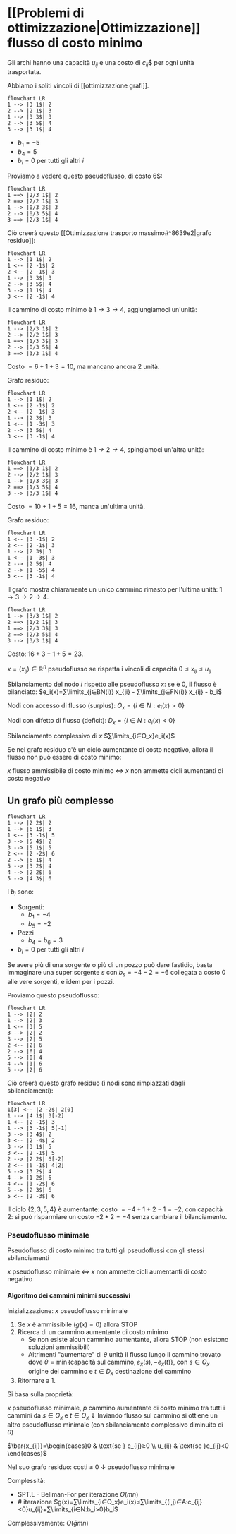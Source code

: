 # [[Problemi di ottimizzazione|Ottimizzazione]] flusso di costo minimo

Gli archi hanno una capacità $u_{ij}$ e una costo di $c_{ij}$$ per ogni unità trasportata.

Abbiamo i soliti vincoli di [[ottimizzazione grafi]].

```mermaid
flowchart LR
1 --> |3 1$| 2
2 --> |2 1$| 3
1 --> |3 3$| 3
2 --> |3 5$| 4
3 --> |3 1$| 4
```

- $b_1=-5$
- $b_4=5$
- $b_i=0$ per tutti gli altri $i$

Proviamo a vedere questo pseudoflusso, di costo 6$:

```mermaid
flowchart LR
1 ==> |2/3 1$| 2
2 ==> |2/2 1$| 3
1 --> |0/3 3$| 3
2 --> |0/3 5$| 4
3 ==> |2/3 1$| 4
```

Ciò creerà questo [[Ottimizzazione trasporto massimo#^8639e2|grafo residuo]]:

```mermaid
flowchart LR
1 --> |1 1$| 2
1 <-- |2 -1$| 2
2 <-- |2 -1$| 3
1 --> |3 3$| 3
2 --> |3 5$| 4
3 --> |1 1$| 4
3 <-- |2 -1$| 4
```

Il cammino di costo minimo è $1→3→4$, aggiungiamoci un'unità:

```mermaid
flowchart LR
1 --> |2/3 1$| 2
2 --> |2/2 1$| 3
1 ==> |1/3 3$| 3
2 --> |0/3 5$| 4
3 ==> |3/3 1$| 4
```

Costo $=6+1+3=10$, ma mancano ancora 2 unità.

Grafo residuo:

```mermaid
flowchart LR
1 --> |1 1$| 2
1 <-- |2 -1$| 2
2 <-- |2 -1$| 3
1 --> |2 3$| 3
1 <-- |1 -3$| 3
2 --> |3 5$| 4
3 <-- |3 -1$| 4
```

Il cammino di costo minimo è $1→2→4$, spingiamoci un'altra unità:


```mermaid
flowchart LR
1 ==> |3/3 1$| 2
2 --> |2/2 1$| 3
1 --> |1/3 3$| 3
2 ==> |1/3 5$| 4
3 --> |3/3 1$| 4
```

Costo $=10+1+5=16$, manca un'ultima unità.

Grafo residuo:

```mermaid
flowchart LR
1 <-- |3 -1$| 2
2 <-- |2 -1$| 3
1 --> |2 3$| 3
1 <-- |1 -3$| 3
2 --> |2 5$| 4
2 --> |1 -5$| 4
3 <-- |3 -1$| 4
```

Il grafo mostra chiaramente un unico cammino rimasto per l'ultima unità: $1→3→2→4$.

```mermaid
flowchart LR
1 --> |3/3 1$| 2
2 ==> |1/2 1$| 3
1 ==> |2/3 3$| 3
2 ==> |2/3 5$| 4
3 --> |3/3 1$| 4
```

Costo: $16+3-1+5=23$.

$x=(x_{ij})∈ℝ^n$ pseudoflusso se rispetta i vincoli di capacità $0≤x_{ij}≤u_{ij}$

Sbilanciamento del nodo $i$ rispetto alle pseudoflusso $x$: se è $0$, il flusso è bilanciato: $e_i(x)=∑\limits_{j∈BN(i)} x_{ji} - ∑\limits_{j∈FN(i)} x_{ij} - b_i$

Nodi con accesso di flusso (surplus): $O_x=\{i∈N:e_i(x)>0\}$

Nodi con difetto di flusso (deficit): $D_x=\{i∈N:e_i(x)<0\}$

Sbilanciamento complessivo di $x$ $∑\limits_{i∈O_x}e_i(x)$

Se nel grafo residuo c'è un ciclo aumentante di costo negativo, allora il flusso non può essere di costo minimo:

$x$ flusso ammissibile di costo minimo
⇔
$x$ non ammette cicli aumentanti di costo negativo

## Un grafo più complesso

```mermaid
flowchart LR
1 --> |2 2$| 2
1 --> |6 1$| 3
1 <-- |3 -1$| 5
3 --> |5 4$| 2
3 --> |5 1$| 5
2 <-- |2 -2$| 6
2 --> |6 1$| 4
5 --> |3 2$| 4
4 --> |2 2$| 6
5 --> |4 3$| 6
```

I $b_i$ sono:
- Sorgenti:
	- $b_1=-4$
	- $b_5=-2$
- Pozzi
	- $b_4=b_6=3$
- $b_i=0$ per tutti gli altri $i$

Se avere più di una sorgente o più di un pozzo può dare fastidio, basta immaginare una super sorgente $s$ con $b_s=-4-2=-6$ collegata a costo 0 alle vere sorgenti, e idem per i pozzi.

Proviamo questo pseudoflusso:

```mermaid
flowchart LR
1 --> |2| 2
1 --> |2| 3
1 <-- |3| 5
3 --> |2| 2
3 --> |2| 5
2 <-- |2| 6
2 --> |6| 4
5 --> |0| 4
4 --> |1| 6
5 --> |2| 6
```

Ciò creerà questo grafo residuo (i nodi sono rimpiazzati dagli sbilanciamenti):

```mermaid
flowchart LR
1[3] <-- |2 -2$| 2[0]
1 --> |4 1$| 3[-2]
1 <-- |2 -1$| 3
1 --> |3 -1$| 5[-1]
3 --> |3 4$| 2
3 <-- |2 -4$| 2
3 --> |3 1$| 5
3 <-- |2 -1$| 5
2 --> |2 2$| 6[-2]
2 <-- |6 -1$| 4[2]
5 --> |3 2$| 4
4 --> |1 2$| 6
4 <-- |1 -2$| 6
5 --> |2 3$| 6
5 <-- |2 -3$| 6
```

Il ciclo $\{2,3,5,4\}$ è aumentante: costo $=-4+1+2-1=-2$, con capacità $2$: si può risparmiare un costo $-2*2=-4$ senza cambiare il bilanciamento.

### Pseudoflusso minimale

Pseudoflusso di costo minimo tra tutti gli pseudoflussi con gli stessi sbilanciamenti

$x$ pseudoflusso minimale
⇔
$x$ non ammette cicli aumentanti di costo negativo

#### Algoritmo dei cammini minimi successivi

Inizializzazione: $x$ pseudoflusso minimale
1. Se $x$ è ammissibile ($g(x)=0$) allora STOP
2. Ricerca di un cammino aumentante di costo minimo
	- Se non esiste alcun cammino aumentante, allora STOP (non esistono soluzioni ammissibili)
	- Altrimenti "aumentare" di $θ$ unità il flusso lungo il cammino trovato dove $θ=\min\{\text{capacità sul cammino},e_x(s),-e_x(t)\}$, con $s∈O_x$ origine del cammino e $t∈D_x$ destinazione del cammino
3. Ritornare a 1.

Si basa sulla proprietà:

$x$ pseudoflusso minimale, $p$ cammino aumentante di costo minimo tra tutti i cammini da $s∈O_x$ e $t∈O_x$
⇓
Inviando flusso sul cammino si ottiene un altro pseudoflusso minimale (con sbilanciamento complessivo diminuito di $θ$)

$\bar{x_{ij}}=\begin{cases}0 & \text{se } c_{ij}≥0 \\ u_{ij} & \text{se }c_{ij}<0 \end{cases}$

Nel suo grafo residuo: costi ≥ 0
↓
pseudoflusso minimale

Complessità:
- SPT.L - Bellman-For per iterazione $O(mn)$
- \# iterazione $g(x)=∑\limits_{i∈O_x}e_i(x)≤∑\limits_{(i,j)∈A:c_{ij}<0}u_{ij}+∑\limits_{i∈N:b_i>0}b_i$

Complessivamente: $O(\bar{g}mn)$